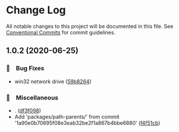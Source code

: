 # Change Log

All notable changes to this project will be documented in this file.
See [Conventional Commits](https://conventionalcommits.org) for commit guidelines.

## 1.0.2 (2020-06-25)


### 🐛　Bug Fixes

* win32 network drive ([59b8264](https://github.com/bluelovers/ws-iconv/commit/59b8264e2bba6ea7dad6da4a6b8c807bf0470ed9))


### 🔖　Miscellaneous

* . ([df3f098](https://github.com/bluelovers/ws-iconv/commit/df3f0988ab7897c011731a7844240cc7076feae9))
* Add 'packages/path-parents/' from commit '1a90e0b70695f08e3eab32be2f1a867b4bbe6880' ([f4f51cb](https://github.com/bluelovers/ws-iconv/commit/f4f51cb6b902778171192767046cfd86f065483e))
